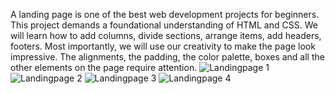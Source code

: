 A landing page is one of the best web development projects for beginners. This project demands a foundational understanding of HTML and CSS. We will learn how to add columns, divide sections, arrange items, add headers, footers. Most importantly, we will use our creativity to make the page look impressive. The alignments, the padding, the color palette, boxes and all the other elements on the page require attention. 
![Landingpage 1](https://github.com/user-attachments/assets/50c80ba3-d99a-4344-ab53-2e069d18ad8c)
![Landingpage 2](https://github.com/user-attachments/assets/5f1ab0d3-c60c-4cba-a1fb-185fa0227b2e)
![Landingpage 3](https://github.com/user-attachments/assets/8f0b7c8d-c22e-49bc-941b-aa321abab9ef)
![Landingpage 4](https://github.com/user-attachments/assets/9c54669e-c0d7-44cc-a918-6df883f88dd4)
